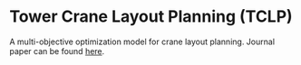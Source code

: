# Tower Crane Layout Planning (TCLP)
A multi-objective optimization model for crane layout planning.
Journal paper can be found [here](http://www.auric.or.kr/User/Rdoc/DocRdoc.aspx?returnVal=RD_R&dn=401834#.YD8P1mgzabg).
